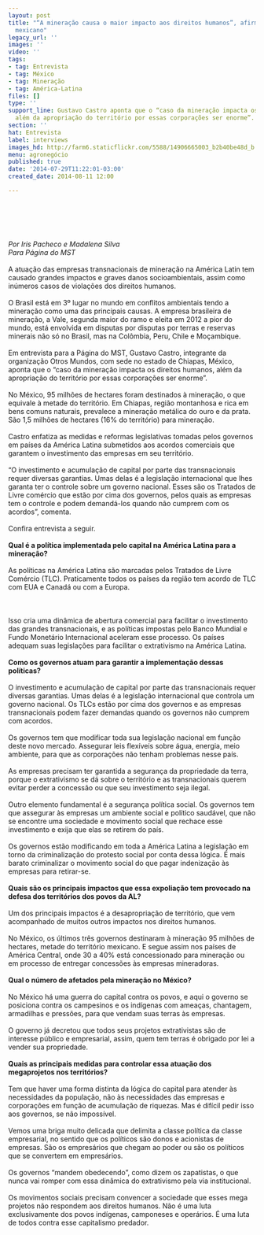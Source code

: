 ```yaml
---
layout: post
title: "“A mineração causa o maior impacto aos direitos humanos”, afirma militante
  mexicano"
legacy_url: ''
images: ''
video: ''
tags:
- tag: Entrevista
- tag: México
- tag: Mineração
- tag: América-Latina
files: []
type: ''
support_line: Gustavo Castro aponta que o “caso da mineração impacta os direitos humanos,
  além da apropriação do território por essas corporações ser enorme”.
section: ''
hat: Entrevista
label: interviews
images_hd: http://farm6.staticflickr.com/5588/14906665003_b2b40be48d_b.jpg
menu: agronegócio
published: true
date: '2014-07-29T11:22:01-03:00'
created_date: 2014-08-11 12:00

---
```

<h1>&nbsp;</h1>

<p><em>Por Iris Pacheco e Madalena Silva<br />
Para P&aacute;gina do MST</em><br />
<br />
A atua&ccedil;&atilde;o das empresas transnacionais de minera&ccedil;&atilde;o na Am&eacute;rica Latin tem causado grandes impactos e graves danos socioambientais, assim como in&uacute;meros casos de viola&ccedil;&otilde;es dos direitos humanos.<br />
<br />
O Brasil est&aacute; em 3&ordm; lugar no mundo em conflitos ambientais tendo a minera&ccedil;&atilde;o como uma das principais causas. A empresa brasileira de minera&ccedil;&atilde;o, a Vale, segunda maior do ramo e eleita em 2012 a pior do mundo, est&aacute; envolvida em disputas por disputas por terras e reservas minerais n&atilde;o s&oacute; no Brasil, mas na Col&ocirc;mbia, Peru, Chile e Mo&ccedil;ambique.<br />
<br />
Em entrevista para a P&aacute;gina do MST, Gustavo Castro, integrante da organiza&ccedil;&atilde;o Otros Mundos, com sede no estado de Chiapas, M&eacute;xico, aponta que o &ldquo;caso da minera&ccedil;&atilde;o impacta os direitos humanos, al&eacute;m da apropria&ccedil;&atilde;o do territ&oacute;rio por essas corpora&ccedil;&otilde;es ser enorme&rdquo;.&nbsp;<br />
<br />
No M&eacute;xico, 95 milh&otilde;es de hectares foram destinados &agrave; minera&ccedil;&atilde;o, o que equivale &agrave; metade do territ&oacute;rio. Em Chiapas, regi&atilde;o montanhosa e rica em bens comuns naturais, prevalece a minera&ccedil;&atilde;o met&aacute;lica do ouro e da prata. S&atilde;o 1,5 milh&otilde;es de hectares (16% do territ&oacute;rio) para minera&ccedil;&atilde;o.<br />
<br />
Castro enfatiza as medidas e reformas legislativas tomadas pelos governos em pa&iacute;ses da Am&eacute;rica Latina submetidos aos acordos comerciais que garantem o investimento das empresas em seu territ&oacute;rio.&nbsp;<br />
<br />
&ldquo;O investimento e acumula&ccedil;&atilde;o de capital por parte das transnacionais requer diversas garantias. Umas delas &eacute; a legisla&ccedil;&atilde;o internacional que lhes garanta ter o controle sobre um governo nacional. Esses s&atilde;o os Tratados de Livre com&eacute;rcio que est&atilde;o por cima dos governos, pelos quais as empresas tem o controle e podem demand&aacute;-los quando n&atilde;o cumprem com os acordos&rdquo;, comenta.<br />
<br />
Confira entrevista a seguir.<br />
<br />
<strong>Qual &eacute; a pol&iacute;tica implementada pelo capital na Am&eacute;rica Latina para a minera&ccedil;&atilde;o?</strong><br />
<br />
As pol&iacute;ticas na Am&eacute;rica Latina s&atilde;o marcadas pelos Tratados de Livre Com&eacute;rcio (TLC). Praticamente todos os pa&iacute;ses da regi&atilde;o tem acordo de TLC com EUA e Canad&aacute; ou com a Europa.&nbsp;<br />
<br />
<br />
<br />
Isso cria uma din&acirc;mica de abertura comercial para facilitar o investimento das grandes transnacionais, e as pol&iacute;ticas impostas pelo Banco Mundial e Fundo Monet&aacute;rio Internacional aceleram esse processo. Os pa&iacute;ses adequam suas legisla&ccedil;&otilde;es para facilitar o extrativismo na Am&eacute;rica Latina.<br />
<br />
<strong>Como os governos atuam para garantir a implementa&ccedil;&atilde;o dessas pol&iacute;ticas?</strong><br />
<br />
O investimento e acumula&ccedil;&atilde;o de capital por parte das transnacionais requer diversas garantias. Umas delas &eacute; a legisla&ccedil;&atilde;o internacional que controla um governo nacional. Os TLCs est&atilde;o por cima dos governos e as empresas transnacionais podem fazer demandas quando os governos n&atilde;o cumprem com acordos.<br />
<br />
Os governos tem que modificar toda sua legisla&ccedil;&atilde;o nacional em fun&ccedil;&atilde;o deste novo mercado. Assegurar leis flex&iacute;veis sobre &aacute;gua, energia, meio ambiente, para que as corpora&ccedil;&otilde;es n&atilde;o tenham problemas nesse pa&iacute;s.<br />
<br />
As empresas precisam ter garantida a seguran&ccedil;a da propriedade da terra, porque o extrativismo se d&aacute; sobre o territ&oacute;rio e as transnacionais querem evitar perder a concess&atilde;o ou que seu investimento seja ilegal.<br />
<br />
Outro elemento fundamental &eacute; a seguran&ccedil;a pol&iacute;tica social. Os governos tem que assegurar &agrave;s empresas um ambiente social e pol&iacute;tico saud&aacute;vel, que n&atilde;o se encontre uma sociedade e movimento social que rechace esse investimento e exija que elas se retirem do pa&iacute;s.&nbsp;<br />
<br />
Os governos est&atilde;o modificando em toda a Am&eacute;rica Latina a legisla&ccedil;&atilde;o em torno da criminaliza&ccedil;&atilde;o do protesto social por conta dessa l&oacute;gica. &Eacute; mais barato criminalizar o movimento social do que pagar indeniza&ccedil;&atilde;o &agrave;s empresas para retirar-se.<br />
<br />
<strong>Quais s&atilde;o os principais impactos que essa expolia&ccedil;&atilde;o tem provocado na defesa dos territ&oacute;rios dos povos da AL?</strong><br />
<br />
Um dos principais impactos &eacute; a desapropria&ccedil;&atilde;o de territ&oacute;rio, que vem acompanhado de muitos outros impactos nos direitos humanos.&nbsp;<br />
<br />
No M&eacute;xico, os &uacute;ltimos tr&ecirc;s governos destinaram &agrave; minera&ccedil;&atilde;o 95 milh&otilde;es de hectares, metade do territ&oacute;rio mexicano. E segue assim nos pa&iacute;ses de Am&eacute;rica Central, onde 30 a 40% est&aacute; concessionado para minera&ccedil;&atilde;o ou em processo de entregar concess&otilde;es &agrave;s empresas mineradoras.<br />
<br />
<strong>Qual o n&uacute;mero de afetados pela minera&ccedil;&atilde;o no M&eacute;xico?</strong><br />
<br />
No M&eacute;xico h&aacute; uma guerra do capital contra os povos, e aqui o governo se posiciona contra os campesinos e os ind&iacute;genas com amea&ccedil;as, chantagem, armadilhas e press&otilde;es, para que vendam suas terras &agrave;s empresas.<br />
<br />
O governo j&aacute; decretou que todos seus projetos extrativistas s&atilde;o de interesse p&uacute;blico e empresarial, assim, quem tem terras &eacute; obrigado por lei a vender sua propriedade.&nbsp;<br />
<br />
<strong>Quais as principais medidas para controlar essa atua&ccedil;&atilde;o dos megaprojetos nos territ&oacute;rios?</strong><br />
<br />
Tem que haver uma forma distinta da l&oacute;gica do capital para atender &agrave;s necessidades da popula&ccedil;&atilde;o, n&atilde;o &agrave;s necessidades das empresas e corpora&ccedil;&otilde;es em fun&ccedil;&atilde;o de acumula&ccedil;&atilde;o de riquezas. Mas &eacute; dif&iacute;cil pedir isso aos governos, se n&atilde;o imposs&iacute;vel.<br />
<br />
Vemos uma briga muito delicada que delimita a classe pol&iacute;tica da classe empresarial, no sentido que os pol&iacute;ticos s&atilde;o donos e acionistas de empresas. S&atilde;o os empres&aacute;rios que chegam ao poder ou s&atilde;o os pol&iacute;ticos que se convertem em empres&aacute;rios.&nbsp;<br />
<br />
Os governos &ldquo;mandem obedecendo&rdquo;, como dizem os zapatistas, o que nunca vai romper com essa din&acirc;mica do extrativismo pela via institucional.<br />
<br />
Os movimentos sociais precisam convencer a sociedade que esses mega projetos n&atilde;o respondem aos direitos humanos. N&atilde;o &eacute; uma luta exclusivamente dos povos ind&iacute;genas, camponeses e oper&aacute;rios. &Eacute; uma luta de todos contra esse capitalismo predador.</p>
